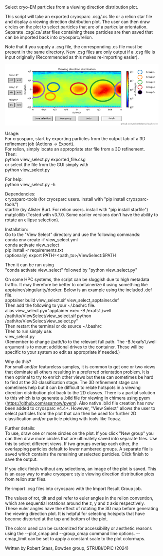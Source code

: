 Select cryo-EM particles from a viewing direction distribution plot.

This script will take an exported cryosparc .csg/.cs file or a relion star file and display a viewing direction
distribution plot. The user can then draw circles on the plot to select particles that are of a particular orientation.
Separate .csg/.cs/.star files containing these particles are then saved that can be imported back into cryosparc/relion.

Note that if you supply a .csg file, the corresponding .cs file must be present in the same directory.
New .csg files are only output if a .csg file is input originally (Recommended as this makes re-importing easier).

![Alt text](example_plot.png?raw=true "Example plot")

Usage:\
For cryosparc, start by exporting particles from the output tab of a 3D refinement job (Actions -> Export).\
For relion, simply locate an appropriate star file from a 3D refinement.\
Then:\
python view_select.py exported_file.csg\
or select the file from the GUI simply with\
python view_select.py

For help:\
python view_select.py -h

Dependencies:\
cryosparc-tools (for cryosparc users. install with "pip install cryosparc-tools")\
starfile (by Alister Burt. For relion users. install with "pip install starfile")\
matplotlib (Tested with v3.7.0. Some earlier versions don't have the ability to rotate an ellipse selection).

Installation:\
Go to the "View Select" directory and use the following commands:\
conda env create -f view_select.yml\
conda activate view_select\
pip install -r requirements.txt\
(optionally) export PATH=<path_to>/ViewSelect:$PATH

Then it can be run using\
"conda activate view_select" followed by "python view_select.py"

On some HPC systems, the script can be sluggish due to high metadata traffic. It may therefore be better to containerize
it using something like apptainer/singularity/docker. Below is an example using the included .def file.\
apptainer build view_select.sif view_select_apptainer.def\
Then add the following to your ~/.bashrc file.\
alias view_select.py="apptainer exec -B /exafs1,/well /path/to/ViewSelect/view_select.sif python /path/to/ViewSelect/view_select.py"\
Then restart the terminal or do source ~/.bashrc\
Then to run simply use:\
view_select.py\
(Remember to change /path/to to the relevant full path. The -B /exafs1,/well argument is to mount additional drives to
the container. These will be specific to your system so edit as appropriate if needed.)

Why do this?\
For small and/or featureless samples, it is common to get one or two views that dominate all others resulting
in a preferred orientation problem. It is then optimal to try to enrich other views but these can sometimes be
hard to find at the 2D classification stage. The 3D refinement stage can sometimes help but it can be difficult
to relate hotspots in a viewing direction distribution plot back to the 2D classes. There is a partial solution
to this which is to generate a .bild file for viewing in chimera using pyem (https://github.com/asarnow/pyem).
Also native .bild file creation has now been added to cryosparc v4.4+. However, "View Select" allows the user to
select particles from the plot that can then be used for further 2D classification and/or particle picking with tools
like Topaz.

Further details:\
To use, draw one or more circles on the plot. If you click "New group" you can then draw more circles that are ultimately
saved into separate files. Use this to select different views. If two groups overlap each other, the overlapping particles
default to lower numbered groups. A separate file is saved which contains the remaining unselected particles. Click finish
to save the output.

If you click finish without any selections, an image of the plot is saved. This is an easy way to make cryosparc style
viewing direction distribution plots from relion star files.

Re-import .csg files into cryosparc with the Import Result Group job.

The values of rot, tilt and psi refer to euler angles in the relion convention, which are sequential rotations around the
z, y and z axis respectively. These euler angles have the effect of rotating the 3D map before generating the viewing
direction plot. It is helpful for selecting hotspots that have become distorted at the top and bottom of the plot.

The colors used can be customized for accessibility or aesthetic reasons using the --plot_cmap and --group_cmap command
line options. --cmap_limit can be set to apply a constant scale to the plot colormaps.

Written by Robert Stass, Bowden group, STRUBI/OPIC (2024)
